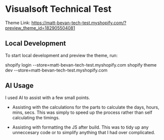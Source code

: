 # Visualsoft Technical Test
Theme Link: https://matt-bevan-tech-test.myshopify.com/?preview_theme_id=182905504081

## Local Development
To start local development and preview the theme, run:

shopify login --store=matt-bevan-tech-test.myshopify.com
shopify theme dev --store=matt-bevan-tech-test.myshopify.com

## AI Usage
I used AI to assist with a few small points. 

- Assisting with the calculations for the parts to calculate the days, hours, mins, secs. This was simply to speed up the process rather than self calculating the timings. 

- Assisting with formatting the JS after build. This was to tidy up any unneccesary code or to simplify anything that I had over complicated. 

